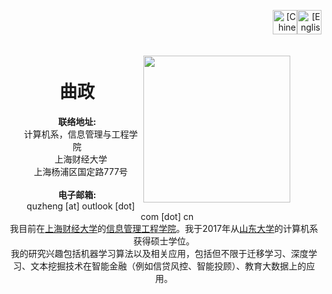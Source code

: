 <!DOCTYPE html>
<html>
	<head>
		<meta charset="utf-8">
		<title>quzheng's Homepage</title>
        <link rel="stylesheet" type="text/css" href="css/style.css">
        <!--<link rel="shortcut icon" href="hku.png">-->
    </head>
    <body>
        <center>
        <div class=container id="container">
  <p align="right"><a href ="index.html"><img src="figures/cn_icon.png" alt="[Chinese]" width=39px height=39px></a><a href ="indexen.html"><img src="figures/en_icon.png" alt="[English]" width=39px height=39px ></a></p>
        <div>
            <img src="figures/me-small.jpg" width=235px height=235px align=right float=right style="margin-top:20px;margin-right:50px;"> 
            <div style="margin-left:10px">
		<br>
                <h1>曲政</h1>          
                <b>联络地址:</b>
                <br>&nbsp;&nbsp; 计算机系，信息管理与工程学院
                <br>&nbsp;&nbsp; 上海财经大学
                <br>&nbsp;&nbsp; 上海杨浦区国定路777号
                <br>
                <br><b>电子邮箱:</b>
                <br>&nbsp;&nbsp; quzheng [at] outlook [dot] com [dot] cn
            </div>
		</div>
        <div style="display: inline-block;">
		我目前在<a href="http://www.shufe.edu.cn/" target="_blank">上海财经大学</a>的<a href="http://sime.shufe.edu.cn/" target="_blank">信息管理工程学院</a>。我于2017年从<a href="http://www.sdu.edu.cn/" target="_blank">山东大学</a>的计算机系获得硕士学位。
		<br>我的研究兴趣包括机器学习算法以及相关应用，包括但不限于迁移学习、深度学习、文本挖掘技术在智能金融（例如信贷风控、智能投顾）、教育大数据上的应用。
</div>
        	</center>
	</body>
</html>
